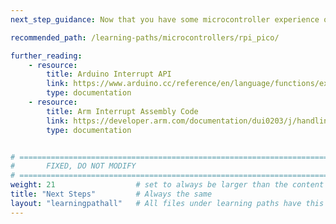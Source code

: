 ```yaml
---
next_step_guidance: Now that you have some microcontroller experience on Arduino, check out another programming environment for the Raspberry Pi Pico.

recommended_path: /learning-paths/microcontrollers/rpi_pico/

further_reading:
    - resource:
        title: Arduino Interrupt API
        link: https://www.arduino.cc/reference/en/language/functions/external-interrupts/attachinterrupt/
        type: documentation
    - resource:
        title: Arm Interrupt Assembly Code
        link: https://developer.arm.com/documentation/dui0203/j/handling-processor-exceptions/armv6-and-earlier--armv7-a-and-armv7-r-profiles/interrupt-handlers
        type: documentation


# ================================================================================
#       FIXED, DO NOT MODIFY
# ================================================================================
weight: 21                  # set to always be larger than the content in this path, and one more than 'review'
title: "Next Steps"         # Always the same
layout: "learningpathall"   # All files under learning paths have this same wrapper
---
```

